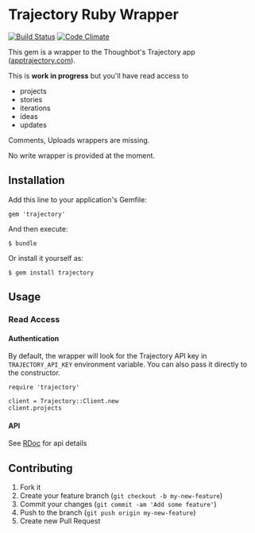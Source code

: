 # Trajectory Ruby Wrapper

[![Build Status](https://travis-ci.org/lminaudier/trajectory.png?branch=master)](https://travis-ci.org/lminaudier/trajectory)
[![Code Climate](https://codeclimate.com/github/lminaudier/trajectory.png)](https://codeclimate.com/github/lminaudier/trajectory)

This gem is a wrapper to the Thoughbot's Trajectory app ([apptrajectory.com](http://apptrajectory.com)).

This is **work in progress** but you'll have read access to
- projects
- stories
- iterations
- ideas
- updates

Comments, Uploads wrappers are missing.

No write wrapper is provided at the moment.

## Installation

Add this line to your application's Gemfile:

    gem 'trajectory'

And then execute:

    $ bundle

Or install it yourself as:

    $ gem install trajectory

## Usage

### Read Access

#### Authentication

By default, the wrapper will look for the Trajectory API key in
`TRAJECTORY_API_KEY` environment variable. You can also pass it directly to the
constructor.

	require 'trajectory'

	client = Trajectory::Client.new
	client.projects

#### API

See [RDoc](http://rdoc.info/github/lminaudier/trajectory/master/frames) for api details

## Contributing

1. Fork it
2. Create your feature branch (`git checkout -b my-new-feature`)
3. Commit your changes (`git commit -am 'Add some feature'`)
4. Push to the branch (`git push origin my-new-feature`)
5. Create new Pull Request
